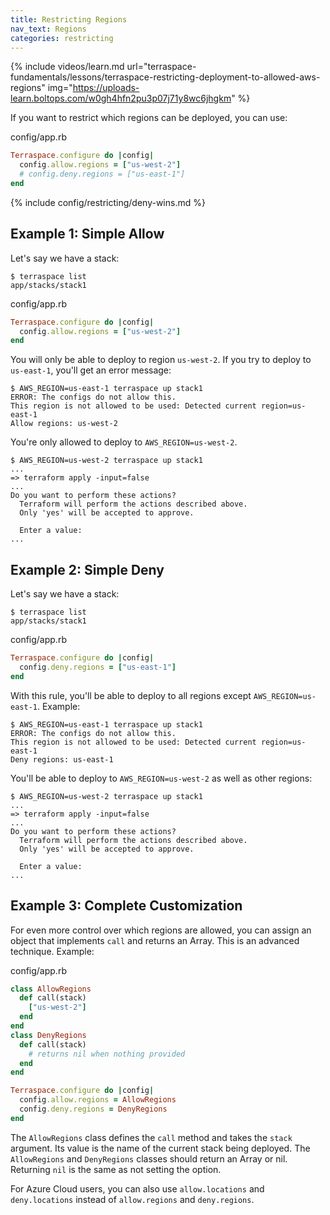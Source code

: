 ```yaml
---
title: Restricting Regions
nav_text: Regions
categories: restricting
---
```


{% include videos/learn.md
     url="terraspace-fundamentals/lessons/terraspace-restricting-deployment-to-allowed-aws-regions"
     img="https://uploads-learn.boltops.com/w0gh4hfn2pu3p07j71y8wc6jhgkm" %}

If you want to restrict which regions can be deployed, you can use:

config/app.rb

```ruby
Terraspace.configure do |config|
  config.allow.regions = ["us-west-2"]
  # config.deny.regions = ["us-east-1"]
end
```

{% include config/restricting/deny-wins.md %}

## Example 1: Simple Allow

Let's say we have a stack:

    $ terraspace list
    app/stacks/stack1

config/app.rb

```ruby
Terraspace.configure do |config|
  config.allow.regions = ["us-west-2"]
end
```

You will only be able to deploy to region `us-west-2`. If you try to deploy to `us-east-1`, you'll get an error message:

    $ AWS_REGION=us-east-1 terraspace up stack1
    ERROR: The configs do not allow this.
    This region is not allowed to be used: Detected current region=us-east-1
    Allow regions: us-west-2

You're only allowed to deploy to `AWS_REGION=us-west-2`.

    $ AWS_REGION=us-west-2 terraspace up stack1
    ...
    => terraform apply -input=false
    ...
    Do you want to perform these actions?
      Terraform will perform the actions described above.
      Only 'yes' will be accepted to approve.

      Enter a value:
    ...

## Example 2: Simple Deny

Let's say we have a stack:

    $ terraspace list
    app/stacks/stack1

config/app.rb

```ruby
Terraspace.configure do |config|
  config.deny.regions = ["us-east-1"]
end
```

With this rule, you'll be able to deploy to all regions except `AWS_REGION=us-east-1`. Example:

    $ AWS_REGION=us-east-1 terraspace up stack1
    ERROR: The configs do not allow this.
    This region is not allowed to be used: Detected current region=us-east-1
    Deny regions: us-east-1

You'll be able to deploy to `AWS_REGION=us-west-2` as well as other regions:

    $ AWS_REGION=us-west-2 terraspace up stack1
    ...
    => terraform apply -input=false
    ...
    Do you want to perform these actions?
      Terraform will perform the actions described above.
      Only 'yes' will be accepted to approve.

      Enter a value:
    ...

## Example 3: Complete Customization

For even more control over which regions are allowed, you can assign an object that implements `call` and returns an Array. This is an advanced technique. Example:

config/app.rb

```ruby
class AllowRegions
  def call(stack)
    ["us-west-2"]
  end
end
class DenyRegions
  def call(stack)
    # returns nil when nothing provided
  end
end

Terraspace.configure do |config|
  config.allow.regions = AllowRegions
  config.deny.regions = DenyRegions
end
```

The `AllowRegions` class defines the `call` method and takes the `stack` argument. Its value is the name of the current stack being deployed. The `AllowRegions` and `DenyRegions` classes should return an Array or nil. Returning `nil` is the same as not setting the option.

For Azure Cloud users, you can also use `allow.locations` and `deny.locations` instead of `allow.regions` and `deny.regions`.
